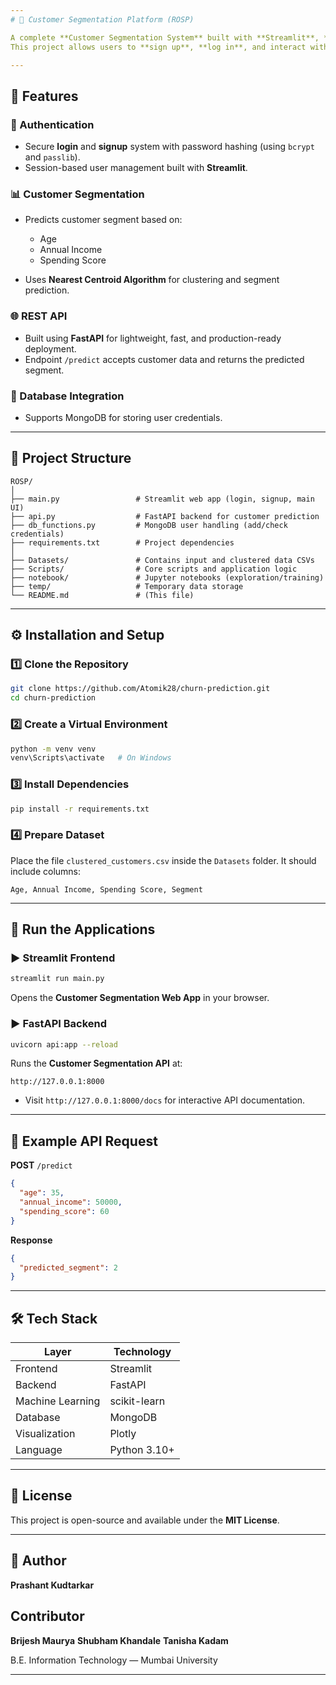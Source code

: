 ```yaml
---
# 🧠 Customer Segmentation Platform (ROSP)

A complete **Customer Segmentation System** built with **Streamlit**, **FastAPI**, and **Machine Learning**.
This project allows users to **sign up**, **log in**, and interact with a segmentation model that classifies customers based on their demographic and behavioral features.

---
```


## 🚀 Features

### 🔐 Authentication

* Secure **login** and **signup** system with password hashing (using `bcrypt` and `passlib`).
* Session-based user management built with **Streamlit**.

### 📊 Customer Segmentation

* Predicts customer segment based on:

  * Age
  * Annual Income
  * Spending Score
* Uses **Nearest Centroid Algorithm** for clustering and segment prediction.

### 🌐 REST API

* Built using **FastAPI** for lightweight, fast, and production-ready deployment.
* Endpoint `/predict` accepts customer data and returns the predicted segment.

### 💾 Database Integration

* Supports MongoDB for storing user credentials.

---

## 🧩 Project Structure

```
ROSP/
│
├── main.py                 # Streamlit web app (login, signup, main UI)
├── api.py                  # FastAPI backend for customer prediction
├── db_functions.py         # MongoDB user handling (add/check credentials)
├── requirements.txt        # Project dependencies
│
├── Datasets/               # Contains input and clustered data CSVs
├── Scripts/                # Core scripts and application logic
├── notebook/               # Jupyter notebooks (exploration/training)
├── temp/                   # Temporary data storage
└── README.md               # (This file)
```

---

## ⚙️ Installation and Setup

### 1️⃣ Clone the Repository

```bash
git clone https://github.com/Atomik28/churn-prediction.git
cd churn-prediction
```

### 2️⃣ Create a Virtual Environment

```bash
python -m venv venv
venv\Scripts\activate   # On Windows
```

### 3️⃣ Install Dependencies

```bash
pip install -r requirements.txt
```

### 4️⃣ Prepare Dataset

Place the file `clustered_customers.csv` inside the `Datasets` folder.
It should include columns:

```
Age, Annual Income, Spending Score, Segment
```

---

## 🧠 Run the Applications

### ▶️ Streamlit Frontend

```bash
streamlit run main.py
```

Opens the **Customer Segmentation Web App** in your browser.

### ▶️ FastAPI Backend

```bash
uvicorn api:app --reload
```

Runs the **Customer Segmentation API** at:

```
http://127.0.0.1:8000
```

* Visit `http://127.0.0.1:8000/docs` for interactive API documentation.

---

## 🧪 Example API Request

**POST** `/predict`

```json
{
  "age": 35,
  "annual_income": 50000,
  "spending_score": 60
}
```

**Response**

```json
{
  "predicted_segment": 2
}
```

---

## 🛠️ Tech Stack

| Layer            | Technology   |
| ---------------- | ------------ |
| Frontend         | Streamlit    |
| Backend          | FastAPI      |
| Machine Learning | scikit-learn |
| Database         | MongoDB      |
| Visualization    | Plotly       |
| Language         | Python 3.10+ |

---

## 🧾 License

This project is open-source and available under the **MIT License**.

---

## 👤 Author
**Prashant Kudtarkar**

## Contributor
**Brijesh Maurya**
**Shubham Khandale**
**Tanisha Kadam**

B.E. Information Technology — Mumbai University

---
